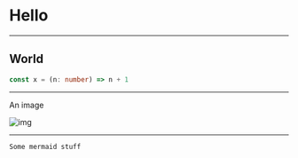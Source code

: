 # Hello

---

## World

```ts
const x = (n: number) => n + 1
```
---

An image

![img](http://ddddd.com)

---

```mermaid
Some mermaid stuff
```